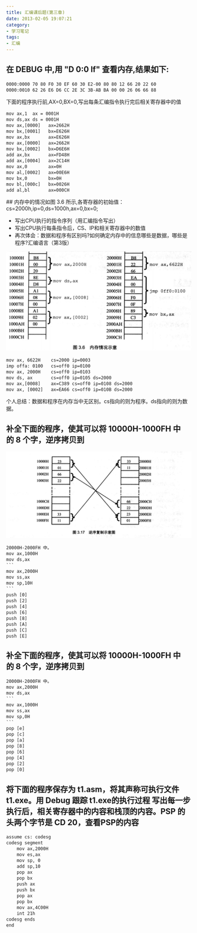 ```yaml
---
title: 汇编课后题(第三章)
date: 2013-02-05 19:07:21
category:
- 学习笔记
tags: 
- 汇编
---
```


##	在 DEBUG 中,用 "D 0:0 lf" 查看内存,结果如下:
    0000:0000 70 80 F0 30 EF 60 30 E2-00 80 80 12 66 20 22 60
    0000:0010 62 26 E6 D6 CC 2E 3C 3B-AB BA 00 00 26 06 66 88

下面的程序执行前,AX=0,BX=0,写出每条汇编指令执行完后相关寄存器中的值

    mov ax,1  ax = 0001H
    mov ds,ax ds = 0001H
    mov ax,[0000]	ax=2662H
    mov bx,[0001]	bx=E626H
    mov ax,bx	    ax=E626H
    mov ax,[0000]   ax=2662H
    mov bx,[0002]   bx=D6E6H
    add ax,bx	    ax=FD48H
    add ax,[0004]   ax=2C14H
    mov ax,0	    ax=0H
    mov al,[0002]   ax=00E6H
    mov bx,0	    bx=0H
    mov bl,[000c]   bx=0026H
    add al,bl	    ax=000CH

## 内存中的情况如图 3.6 所示,各寄存器的初始值：cs=2000h,ip=0,ds=1000h,ax=0,bx=0;

* 写出CPU执行的指令序列（用汇编指令写出）
* 写出CPU执行每条指令后，CS、IP和相关寄存器中的数值
* 再次体会：数据和程序有区别吗?如何确定内存中的信息哪些是数据，哪些是程序?汇编语言（第3版）

![图片3.6](2013-02-05-汇编课后题/Jietu20190528-104758.jpg)

    mov ax, 6622H    cs=2000 ip=0003
    imp offa: 0100   cs=off0 ip=0100
    mov ax, 2000H    cs=off0 ip=0103
    mov ds, ax       cs=off0 ip=0105 ds=2000
    mov ax,[0008]    ax=C389 cs=off0 ip=0108 ds=2000
    mov ax, [0002]   ax=EA66 cs=off0 ip=010B ds=2000

个人总结：数据和程序在内存当中无区别。cs指向的则为程序。ds指向的则为数据。



## 补全下面的程序，使其可以将 10000H-1000FH 中的 8 个字，逆序拷贝到
![图片3.6](2013-02-05-汇编课后题/Jietu20190530-202538.jpg)

    20000H-2000FH 中。
    mov ax,1000H
    mov ds,ax
    ```
    mov ax,2000H
    mov ss,ax
    mov sp,10H
    ```
    push [0]
    push [2]
    push [4]
    push [6]
    push [8]
    push [A]
    push [C]
    push [E]

## 补全下面的程序，使其可以将 10000H-1000FH 中的 8 个字，逆序拷贝到
    20000H-2000FH 中。
    mov ax,2000H
    mov ds,ax
    ```
    mov ax,1000H
    mov ss,ax
    mov sp,0H
    ```
    pop [e]
    pop [c]
    pop [a]
    pop [8]
    pop [6]
    pop [4]
    pop [2]
    pop [0]

## 将下面的程序保存为 t1.asm，将其声称可执行文件t1.exe。用 Debug 跟踪 t1.exe的执行过程 写出每一步执行后，相关寄存器中的内容和栈顶的内容。PSP 的头两个字节是 CD 20，查看PSP的内容

    assume cs: codesg
    codesg segment
        mov ax,2000H
        mov es,ax
        mov sp, 0
        add sp,10
        pop ax
        pop bx
        push ax
        push bx
        pop ax
        pop bx
        mov ax,4C00H
        int 21h
    codesg ends
    end

